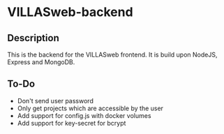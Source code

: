 # VILLASweb-backend

## Description
This is the backend for the VILLASweb frontend. It is build upon NodeJS, Express and MongoDB.

## To-Do
 - Don't send user password
 - Only get projects which are accessible by the user
 - Add support for config.js with docker volumes
 - Add support for key-secret for bcrypt
